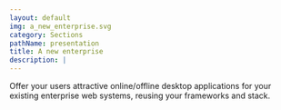 ```yaml
---
layout: default
img: a_new_enterprise.svg
category: Sections
pathName: presentation
title: A new enterprise
description: |
---
```

  Offer your users attractive online/offline desktop applications for your existing enterprise web systems, reusing your frameworks and stack.
